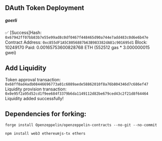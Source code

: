 ## DAuth Token Deployment
##### goerli
✅  [Success]Hash: ```0x67942ff07bb83b7e55e99ad8c0df0467f448465d90a744e7add483c0d6e6b47e```
Contract Address: ```0xc855dF1A5C8056887b63B983382dA81c901695d1```
Block: 10249170
Paid: 0.00165753600828768 ETH (552512 gas * 3.000000015 gwei)

## Add Liquidity
Token approval transaction: ```0x68ff0ad4adb08446696773a01c6089aede58862010f8a76b804346d7c686ef47```
Liquidity provision transaction: ```0x0e95f2a95d52cd1f9ee684f3379b6da1149112d82be679ced43c2f21d8f64464```
Liquidity added successfully!

## Dependencies for forking:
```forge install Openzeppelin/openzeppelin-contracts --no-git --no-commit```

```npm install web3 ethereumjs-tx ethers```
